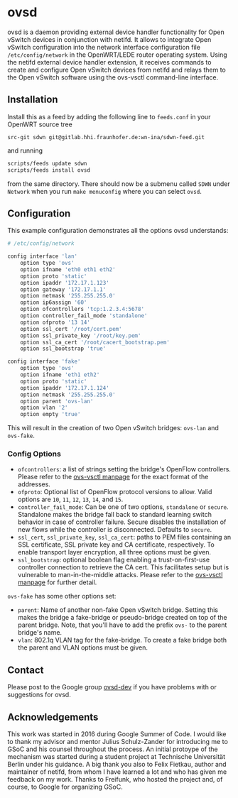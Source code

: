 # ovsd

ovsd is a daemon providing external device handler functionality for Open vSwitch devices in conjunction with netifd.
It allows to integrate Open vSwitch configuration into the network interface configuration file `/etc/config/network` in the OpenWRT/LEDE router operating system. 
Using the netifd external device handler extension, it receives commands to create and configure Open vSwitch devices from netifd and relays them to the Open vSwitch software using the ovs-vsctl command-line interface.

## Installation


Install this as a feed by adding the following line to `feeds.conf` in your OpenWRT source tree
```
src-git sdwn git@gitlab.hhi.fraunhofer.de:wn-ina/sdwn-feed.git
```
and running
```bash
scripts/feeds update sdwn
scripts/feeds install ovsd
```
from the same directory. There should now be a submenu called `SDWN` under `Network` when you run
`make menuconfig` where you can select `ovsd`.

## Configuration

This example configuration demonstrates all the options ovsd understands:

```bash
# /etc/config/network

config interface 'lan'
	option type 'ovs'
	option ifname 'eth0 eth1 eth2'
	option proto 'static'
	option ipaddr '172.17.1.123'
	option gateway '172.17.1.1'
	option netmask '255.255.255.0'
	option ip6assign '60'
	option ofcontrollers 'tcp:1.2.3.4:5678'
	option controller_fail_mode 'standalone'
	option ofproto '13 14'
	option ssl_cert '/root/cert.pem'
	option ssl_private_key '/root/key.pem'
	option ssl_ca_cert '/root/cacert_bootstrap.pem'
	option ssl_bootstrap 'true'

config interface 'fake'
	option type 'ovs'
    option ifname 'eth1 eth2'
	option proto 'static'
	option ipaddr '172.17.1.124'
	option netmask '255.255.255.0'
	option parent 'ovs-lan'
	option vlan '2'
	option empty 'true'
```
This will result in the creation of two Open vSwitch bridges: `ovs-lan` and `ovs-fake`.

### Config Options
 - `ofcontrollers`: a list of strings setting the bridge's OpenFlow controllers. Please refer to the [ovs-vsctl manpage](http://manpages.ubuntu.com/manpages/trusty/man8/ovs-vsctl.8.html) for the exact format of the addresses.
 - `ofproto`: Optional list of OpenFlow protocol versions to allow. Valid options are `10`, `11`, `12`, `13`, `14`, and `15`.
 - `controller_fail_mode`: Can be one of two options, `standalone` or `secure`. Standalone makes the bridge fall back to standard learning switch behavior in case of controller failure. Secure disables the installation of new flows while the controller is disconnected. Defaults to `secure`.
 - `ssl_cert`, `ssl_private_key`, `ssl_ca_cert`: paths to PEM files containing an SSL certificate, SSL private key and CA certificate, respectively. To enable transport layer encryption, all three options must be given.
 - `ssl_bootstrap`: optional boolean flag enabling a trust-on-first-use controller connection to retrieve the CA cert. This facilitates setup but is vulnerable to man-in-the-middle attacks. Please refer to the [ovs-vsctl manpage](http://manpages.ubuntu.com/manpages/trusty/man8/ovs-vsctl.8.html) for further detail.

`ovs-fake` has some other options set:
- `parent`: Name of another non-fake Open vSwitch bridge. Setting this makes the bridge a fake-bridge or pseudo-bridge created on top of the parent bridge. Note, that you'll have to add the prefix `ovs-` to the parent bridge's name.
- `vlan`: 802.1q VLAN tag for the fake-bridge. To create a fake bridge both the parent and VLAN options must be given.

## Contact

Please post to the Google group [ovsd-dev](https://groups.google.com/forum/#!forum/ovsd-dev) if you have problems with or suggestions for ovsd.

## Acknowledgements

This work was started in 2016 during Google Summer of Code. I would like to thank my advisor and mentor Julius Schulz-Zander for introducing me to GSoC and his counsel throughout the process.
An initial protoype of the mechanism was started during a student project at Technische Universität Berlin under his guidance.
A big thank you also to Felix Fietkau, author and maintainer of netifd, from whom I have learned a lot and who has given me feedback on my work. 
Thanks to Freifunk, who hosted the project and, of course, to Google for organizing GSoC.
